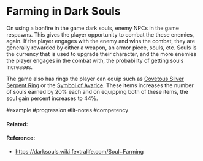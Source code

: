 # Farming in Dark Souls

On using a bonfire in the game dark souls, enemy NPCs in the game respawns. This gives the player opportunity to combat the these enemies, again. If the player engages with the enemy and wins the combat, they are generally rewarded by either a weapon, an armor piece, souls, etc. Souls is the currency that is used to upgrade their character, and the more enemies the player engages in the combat with, the probability of getting souls increases.

The game also has rings the player can equip such as [Covetous Silver Serpent Ring](https://darksouls.wiki.fextralife.com/Covetous+Silver+Serpent+Ring) or the [Symbol of Avarice](https://darksouls.wiki.fextralife.com/Symbol+of+Avarice). These items increases the number of souls earned by 20% each and on equipping both of these items, the soul gain percent increases to 44%. 


#example #progression #lit-notes #competency 
#### Related:


#### Reference:
- https://darksouls.wiki.fextralife.com/Soul+Farming